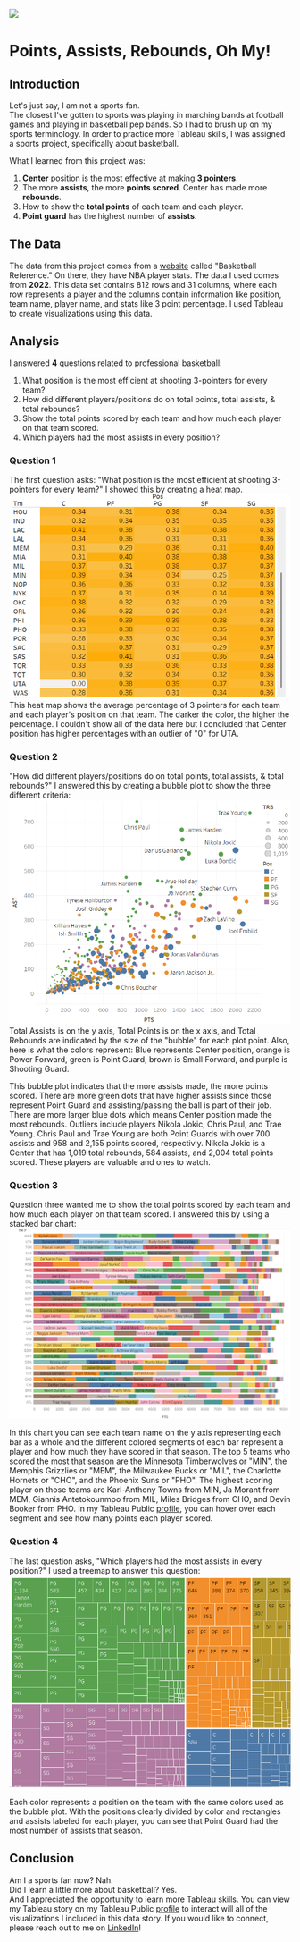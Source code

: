 <img src="images/Basketball Analysis.png"/> <br>

# Points, Assists, Rebounds, Oh My!

## Introduction
Let's just say, I am not a sports fan. <br>
The closest I've gotten to sports was playing in marching bands at football games and playing in basketball pep bands. So I had to brush up on my sports terminology. In order to practice more Tableau skills, I was assigned a sports project, specifically about basketball.

What I learned from this project was:
  1. **Center** position is the most effective at making **3 pointers**.
  2. The more **assists**, the more **points scored**. Center has made more **rebounds**.
  3. How to show the **total points** of each team and each player.
  4. **Point guard** has the highest number of **assists**.


## The Data
The data from this project comes from a <a href="https://www.basketball-reference.com/leagues/NBA_2022_totals.html">website</a> called "Basketball Reference." On there, they have NBA player stats. The data I used comes from **2022**. This data set contains 812 rows and 31 columns, where each row represents a player and the columns contain information like position, team name, player name, and stats like 3 point percentage. I used Tableau to create visualizations using this data.

## Analysis

I answered **4** questions related to professional basketball:
  1. What position is the most efficient at shooting 3-pointers for every team?
  2. How did different players/positions do on total points, total assists, & total rebounds?
  3. Show the total points scored by each team and how much each player on that team scored.
  4. Which players had the most assists in every position?

### Question 1
The first question asks: "What position is the most efficient at shooting 3-pointers for every team?" I showed this by creating a heat map.
<img src="images/Tableau Heat Map.png"/> <br>
This heat map shows the average percentage of 3 pointers for each team and each player's position on that team. The darker the color, the higher the percentage. I couldn't show all of the data here but I concluded that Center position has higher percentages with an outlier of "0" for UTA. 

### Question 2
"How did different players/positions do on total points, total assists, & total rebounds?" I answered this by creating a bubble plot to show the three different criteria: <br>
<img src="images/Tableau Bubble Chart.png"/> <br>
Total Assists is on the y axis, Total Points is on the x axis, and Total Rebounds are indicated by the size of the "bubble" for each plot point. Also, here is what the colors represent: Blue represents Center position, orange is Power Forward, green is Point Guard, brown is Small Forward, and purple is Shooting Guard.

This bubble plot indicates that the more assists made, the more points scored. There are more green dots that have higher assists since those represent Point Guard and assisting/passing the ball is part of their job. There are more larger blue dots which means Center position made the most rebounds. Outliers include players Nikola Jokic, Chris Paul, and Trae Young. Chris Paul and Trae Young are both Point Guards with over 700 assists and 958 and 2,155 points scored, respectivly. Nikola Jokic is a Center that has 1,019 total rebounds, 584 assists, and 2,004 total points scored. These players are valuable and ones to watch. 

### Question 3
Question three wanted me to show the total points scored by each team and how much each player on that team scored. I answered this by using a stacked bar chart:
<img src="images/Tableau Stacked Bar Chart.png"/> <br>

In this chart you can see each team name on the y axis representing each bar as a whole and the different colored segments of each bar represent a player and how much they have scored in that season. The top 5 teams who scored the most that season are the Minnesota Timberwolves or "MIN", the Memphis Grizzlies or "MEM", the Milwaukee Bucks or "MIL", the Charlotte Hornets or "CHO", and the Phoenix Suns or "PHO". The highest scoring player on those teams are Karl-Anthony Towns from MIN, Ja Morant from MEM, Giannis Antetokounmpo from MIL, Miles Bridges from CHO, and Devin Booker from PHO. In my Tableau Public <a href="https://public.tableau.com/app/profile/lexie.langella/viz/BasketballAnalysis62025/BasketballAnalysisfor062025">profile</a>, you can hover over each segment and see how many points each player scored.

### Question 4
The last question asks, "Which players had the most assists in every position?" I used a treemap to answer this question:
<img src="images/Tableau Tree Map.png"/> <br>

Each color represents a position on the team with the same colors used as the bubble plot. With the positions clearly divided by color and rectangles and assists labeled for each player, you can see that Point Guard had the most number of assists that season.

## Conclusion
Am I a sports fan now? Nah. <br>
Did I learn a little more about basketball? Yes. <br>
And I appreciated the opportunity to learn more Tableau skills. You can view my Tableau story on my Tableau Public <a href="https://public.tableau.com/app/profile/lexie.langella/viz/BasketballAnalysis62025/BasketballAnalysisfor062025">profile</a> to interact will all of the visualizations I included in this data story. If you would like to connect, please reach out to me on <a href="https://www.linkedin.com/in/lexie-langella/">LinkedIn</a>! 



